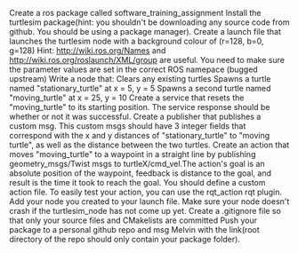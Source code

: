 Create a ros package called software_training_assignment
Install the turtlesim package(hint: you shouldn't be downloading any source code from github. You should be using a package manager).
Create a launch file that launches the turtlesim node with a background colour of (r=128, b=0, g=128) 
Hint: http://wiki.ros.org/Names and http://wiki.ros.org/roslaunch/XML/group are useful. You need to make sure the parameter values are set in the correct ROS namepace (bugged upstream)
Write a node that:
Clears any existing turtles
Spawns a turtle named "stationary_turtle" at x = 5, y = 5
Spawns a second turtle named "moving_turtle" at x = 25, y = 10
Create a service that resets the "moving_turtle" to its starting position. The service response should be whether or not it was successful.
Create a publisher that publishes a custom msg. This custom msgs should have 3 integer fields that correspond with the x and y distances of "stationary_turtle" to "moving turtle", as well as the distance between the two turtles.
Create an action that moves "moving_turtle" to a waypoint in a straight line by publishing geometry_msgs/Twist msgs to turtleX/cmd_vel.The action's goal is an absolute position of the waypoint, feedback is distance to the goal, and result is the time it took to reach the goal. You should define a custom action file. To easily test your action, you can use the rqt_action rqt plugin. 
Add your node you created to your launch file. Make sure your node doesn't crash if the turtlesim_node has not come up yet.
Create a .gitignore file so that only your source files and CMakelists are committed
Push your package to a personal github repo and msg Melvin with the link(root directory of the repo should only contain your package folder).
